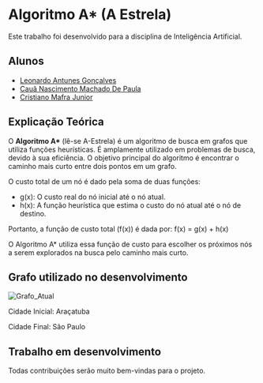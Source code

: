 # Algoritmo A* (A Estrela)

Este trabalho foi desenvolvido para a disciplina de Inteligência Artificial.

## Alunos

- [Leonardo Antunes Gonçalves](https://github.com/LeskeLense)
- [Cauã Nascimento Machado De Paula](https://github.com/CauaDePaula)
- [Cristiano Mafra Junior](https://github.com/CristianoMafraJunior)

## Explicação Teórica

O **Algoritmo A\*** (lê-se A-Estrela) é um algoritmo de busca em grafos que utiliza funções heurísticas. É amplamente utilizado em problemas de busca, devido à sua eficiência. O objetivo principal do algoritmo é encontrar o caminho mais curto entre dois pontos em um grafo.

O custo total de um nó é dado pela soma de duas funções:
- g(x): O custo real do nó inicial até o nó atual.
- h(x): A função heurística que estima o custo do nó atual até o nó de destino.

Portanto, a função de custo total (f(x)) é dada por:
f(x) = g(x) + h(x)

O Algoritmo A\* utiliza essa função de custo para escolher os próximos nós a serem explorados na busca pelo caminho mais curto.

## Grafo utilizado no desenvolvimento

![Grafo_Atual](https://github.com/CristianoMafraJunior/A_Estrela/assets/142639425/5a3554c4-b754-4d79-beff-06ec5e089481)

Cidade Inicial: Araçatuba

Cidade Final: São Paulo

## Trabalho em desenvolvimento

Todas contribuições serão muito bem-vindas para o projeto.
